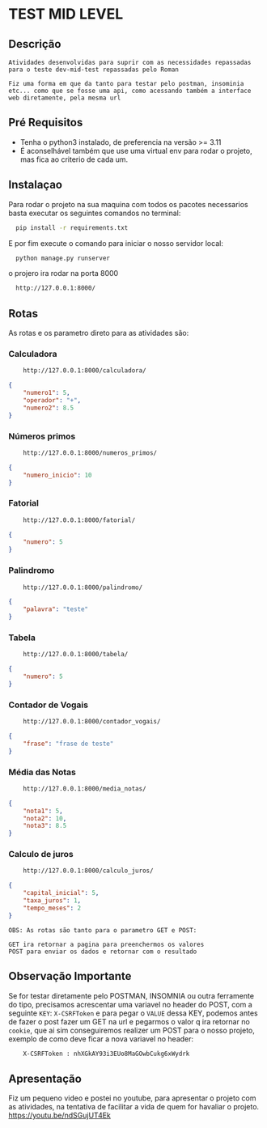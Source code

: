 # TEST MID LEVEL

## Descrição

    Atividades desenvolvidas para suprir com as necessidades repassadas para o teste dev-mid-test repassadas pelo Roman

    Fiz uma forma em que da tanto para testar pelo postman, insominia etc... como que se fosse uma api, como acessando também a interface web diretamente, pela mesma url

## Pré Requisitos
* Tenha o python3 instalado, de preferencia na versão >= 3.11
* É aconselhável também que use uma virtual env para rodar o projeto, mas fica ao criterio de cada um.

## Instalaçao

  Para rodar o projeto na sua maquina com todos os pacotes necessarios basta executar os seguintes comandos no terminal:
  ```sh
    pip install -r requirements.txt
  ```

  E por fim execute o comando para iniciar o nosso servidor local:
  ```sh
    python manage.py runserver
  ```
  o projero ira rodar na porta 8000
  ```sh
    http://127.0.0.1:8000/
  ```

## Rotas
As rotas e os parametro direto para as atividades são:

### Calculadora
```sh
    http://127.0.0.1:8000/calculadora/
```

```json
{
    "numero1": 5,
    "operador": "+",
    "numero2": 8.5
}
```
### Números primos
```sh
    http://127.0.0.1:8000/numeros_primos/
```

```json
{
    "numero_inicio": 10
}
```
### Fatorial
```sh
    http://127.0.0.1:8000/fatorial/
```

```json
{
    "numero": 5
}
```
### Palindromo
```sh
    http://127.0.0.1:8000/palindromo/
```
```json
{
    "palavra": "teste"
}
```
### Tabela
```sh
    http://127.0.0.1:8000/tabela/
```
```json
{
    "numero": 5
}
```
### Contador de Vogais
```sh
    http://127.0.0.1:8000/contador_vogais/
```
```json
{
    "frase": "frase de teste"
}
```
### Média das Notas
```sh
    http://127.0.0.1:8000/media_notas/
```
```json
{
    "nota1": 5,
    "nota2": 10,
    "nota3": 8.5
}
```
### Calculo de juros
```sh
    http://127.0.0.1:8000/calculo_juros/
```
```json
{
    "capital_inicial": 5,
    "taxa_juros": 1,
    "tempo_meses": 2
}
```

    OBS: As rotas são tanto para o parametro GET e POST:

    GET ira retornar a pagina para preenchermos os valores
    POST para enviar os dados e retornar com o resultado

## Observação Importante

Se for testar diretamente pelo POSTMAN, INSOMNIA ou outra ferramente do tipo, precisamos acrescentar uma variavel no header do POST, com a seguinte ``KEY``: `X-CSRFToken` e para pegar o ``VALUE`` dessa KEY, podemos antes de fazer o post fazer um GET na url e pegarmos o valor q ira retornar no ``cookie``, que ai sim conseguiremos realizer um POST para o nosso projeto, exemplo de como deve ficar a nova variavel no header:

```sh
    X-CSRFToken : nhXGkAY93i3EUo8MaGOwbCukg6xWydrk
```

## Apresentação
 Fiz um pequeno video e postei no youtube, para apresentar o projeto com as atividades, na tentativa de facilitar a vida de quem for havaliar o projeto. https://youtu.be/ndSGujUT4Ek
